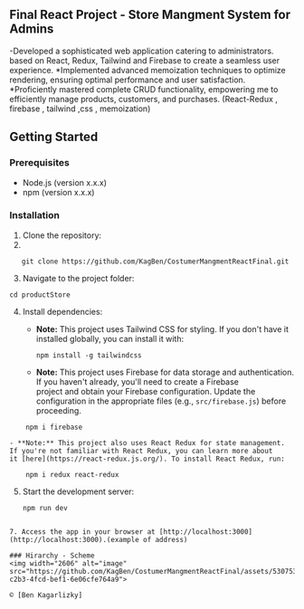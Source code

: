 ## Final React Project - Store Mangment System for Admins 

-Developed a sophisticated web application catering to administrators. based on React, Redux, Tailwind and Firebase to create a seamless user experience.
 *Implemented advanced memoization techniques to optimize rendering, ensuring optimal 
 performance and user satisfaction.
 *Proficiently mastered complete CRUD functionality, empowering me to efficiently manage products, 
 customers, and purchases. (React-Redux , firebase , tailwind ,css , memoization)


## Getting Started

### Prerequisites

- Node.js (version x.x.x)
- npm (version x.x.x)

### Installation

1. Clone the repository:
2. 
 ```shell
    git clone https://github.com/KagBen/CostumerMangmentReactFinal.git
```
   
3. Navigate to the project folder:

  ```shell
cd productStore
```
   
4. Install dependencies:
   - **Note:** This project uses Tailwind CSS for styling. If you don't have it installed globally, you can install it with:
     
       ```shell
     npm install -g tailwindcss
        ```

   
   - **Note:** This project uses Firebase for data storage and authentication. If you haven't already, you'll need to create a Firebase     
               project and obtain your Firebase configuration. Update the configuration in the appropriate files (e.g., `src/firebase.js`) 
                 before proceeding. 
 ```shell
     npm i firebase
```
    


    - **Note:** This project also uses React Redux for state management. If you're not familiar with React Redux, you can learn more about               it [here](https://react-redux.js.org/). To install React Redux, run:

 ```shell
     npm i redux react-redux
```
            
5. Start the development server:
   
      ```shell
     npm run dev
```
  
7. Access the app in your browser at [http://localhost:3000](http://localhost:3000).(example of address)

### Hirarchy - Scheme
<img width="2606" alt="image" src="https://github.com/KagBen/CostumerMangmentReactFinal/assets/53075379/a209c6c8-c2b3-4fcd-bef1-6e06cfe764a9">

© [Ben Kagarlizky]
